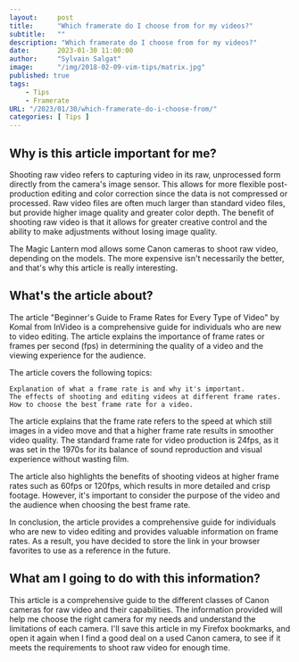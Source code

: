 ```yaml
---
layout:     post
title:      "Which framerate do I choose from for my videos?"
subtitle:   ""
description: "Which framerate do I choose from for my videos?"
date:       2023-01-30 11:00:00
author:     "Sylvain Salgat"
image:      "/img/2018-02-09-vim-tips/matrix.jpg"
published: true
tags:
    - Tips
    - Framerate
URL: "/2023/01/30/which-framerate-do-i-choose-from/"
categories: [ Tips ]
---
```


## Why is this article important for me?
Shooting raw video refers to capturing video in its raw, unprocessed form directly from the camera's image sensor. This allows for more flexible post-production editing and color correction since the data is not compressed or processed. Raw video files are often much larger than standard video files, but provide higher image quality and greater color depth. The benefit of shooting raw video is that it allows for greater creative control and the ability to make adjustments without losing image quality.

The Magic Lantern mod allows some Canon cameras to shoot raw video, depending on the models. The more expensive isn't necessarily the better, and that's why this article is really interesting.




## What's the article about?
The article "Beginner's Guide to Frame Rates for Every Type of Video" by Komal from InVideo is a comprehensive guide for individuals who are new to video editing. The article explains the importance of frame rates or frames per second (fps) in determining the quality of a video and the viewing experience for the audience.

The article covers the following topics:

    Explanation of what a frame rate is and why it's important.
    The effects of shooting and editing videos at different frame rates.
    How to choose the best frame rate for a video.

The article explains that the frame rate refers to the speed at which still images in a video move and that a higher frame rate results in smoother video quality. The standard frame rate for video production is 24fps, as it was set in the 1970s for its balance of sound reproduction and visual experience without wasting film.

The article also highlights the benefits of shooting videos at higher frame rates such as 60fps or 120fps, which results in more detailed and crisp footage. However, it's important to consider the purpose of the video and the audience when choosing the best frame rate.

In conclusion, the article provides a comprehensive guide for individuals who are new to video editing and provides valuable information on frame rates. As a result, you have decided to store the link in your browser favorites to use as a reference in the future.



## What am I going to do with this information?
This article is a comprehensive guide to the different classes of Canon cameras for raw video and their capabilities. The information provided will help me choose the right camera for my needs and understand the limitations of each camera. I'll save this article in my Firefox bookmarks, and open it again when I find a good deal on a used Canon camera, to see if it meets the requirements to shoot raw video for enough time.